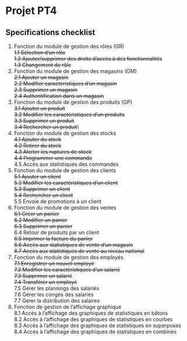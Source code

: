 # Projet PT4

## Specifications checklist

1. Fonction du module de gestion des rôles (GR)\
   ~~1.1 Sélection d’un rôle~~\
   ~~1.2 Ajouter/supprimer des droits d’accès à des fonctionnalités~~\
   ~~1.3 Changement de rôle~~
2. Fonction du module de gestion des magasins (GM)\
   ~~2.1 Ajouter un magasin~~\
   ~~2.2 Modifier caractéristiques d’un magasin~~\
   ~~2.3 Supprimer un magasin~~\
   ~~2.4 Authentification dans un magasin~~
3. Fonction du module de gestion des produits (GP)\
   ~~3.1 Ajouter un produit~~\
   ~~3.2 Modifier les caractéristiques d’un produits~~\
   ~~3.3 Supprimer un produit~~\
   ~~3.4 Rechercher un produit~~\
4. Fonction du module de gestion des stocks\
   ~~4.1 Ajouter du stock~~\
   ~~4.2 Retirer du stock~~\
   ~~4.3 Alerter les ruptures de stock~~\
   ~~4.4 Programmer une commande~~\
   4.5 Accès aux statistiques des commandes
5. Fonction du module de gestion des clients\
   ~~5.1 Ajouter un client~~\
   ~~5.2 Modifier les caractéristiques d’un client~~\
   ~~5.3 Supprimer un client~~\
   ~~5.4 Rechercher un client~~\
   5.5 Envoie de promotions à un client
6. Fonction du module de gestion des ventes\
   ~~6.1 Créer un panier~~\
   ~~6.2 Modifier un panier~~\
   ~~6.3 Supprimer un panier~~\
   6.4 Retour de produits par un client\
   ~~6.5 Imprimer la facture du panier~~\
   ~~6.6 Accès aux statistiques de vente d’un magasin~~\
   ~~6.7 Accès aux statistiques de vente au niveau national~~
7. Fonction du module de gestion des employés\
   ~~7.1 Enregistrer un nouvel employé~~\
   ~~7.2 Modifier les caractéristiques d’un salarié~~\
   ~~7.3 Supprimer un salarié~~\
   ~~7.4 Transférer un employé~~\
   7.5 Gérer les plannings des salariés\
   7.6 Gérer les congés des salariés\
   7.7 Gérer la distribution des salaires
8. Fonction de gestion de l’affichage graphique\
   8.1 Accès à l’affichage des graphiques de statistiques en bâtons\
   8.2 Accès à l’affichage des graphiques de statistiques en courbes\
   8.3 Accès à l’affichage des graphiques de statistiques en superposes\
   8.4 Accès à l’affichage des graphiques de statistiques en combinés


